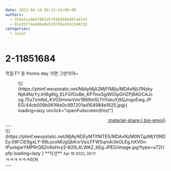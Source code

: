 ```yaml
---
date: 2022-04-18 00:11:41+09:00
authors:
  - 554e5ca9847601d5759b958b89fa07e5
  - 01435f74a49ba8a519705ad242348232
categories:
  - Jisun
---
```


# 2-11851684

<div class="post-container" markdown="1">
<div class="content-container md-sidebar__scrollwrap" markdown="1">

학점 F? 응 fromis day 가면 그만이야~
<figure markdown="1">
![](https://phinf.wevpstatic.net/MjAyMjA2MjFfMjIy/MDAxNjU1NzkyNjA4NzYy.tH6g6Ig_ELFGfOoBe_KP7mx5giWiOpGHZPjRAGCAJcog.75x7zmNd_KVG5HniwVmr1B69m5LTH1xkuYj9QJngoEwg.JPEG/44cb009b061f4e0c997201ad164984e1625.jpg){ loading=lazy onclick="openFullscreen(this)"}
</figure>


</div>
</div>

<div style="text-align: right;" markdown="1">
<a href="https://weverse.io/fromis9/fanpost/2-11851684" style="text-align: right;">:material-share:{.big-emoji}</a>
</div>
---

<div class="comments-container md-sidebar__scrollwrap" markdown="1">
<div class="comment" markdown="1">
<div class='id-container' markdown="1">
![](https://phinf.wevpstatic.net/MjAyNDEyMTlfMTE5/MDAxNzM0NTgzMjY0NDEy.08FClE9gxLY-99LscoMUgQbKnrVicLFFWSqmAi3eGLEg.hXV0n-tPyoIqjwYMPRrQ8Zn9aHvy3-B2llL4LWAZ_bEg.JPEG/image.jpg?type=s72){ pfp loading=lazy }
**<span class="artist">지선</span>** <small>Apr 18 2022, 00:11</small><br>
</div>
<div class='comment-body' markdown="1">
ㅋㅋㅋㅋㅋㅋ미쳐
</div>
</div>
</div>
---
